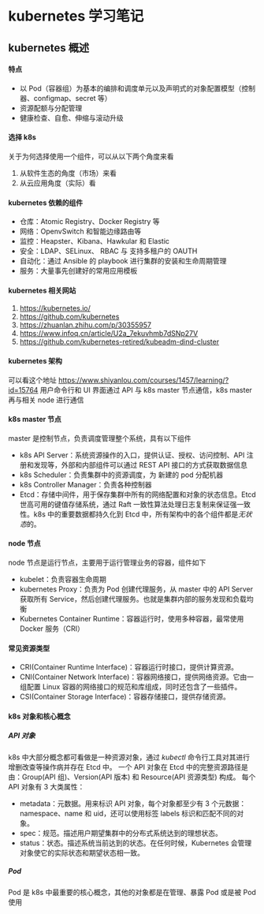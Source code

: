 # kubernetes 学习笔记
## kubernetes 概述
#### 特点
* 以 Pod（容器组）为基本的编排和调度单元以及声明式的对象配置模型（控制器、configmap、secret 等）
* 资源配额与分配管理
* 健康检查、自愈、伸缩与滚动升级
#### 选择 k8s
关于为何选择使用一个组件，可以从以下两个角度来看
1. 从软件生态的角度（市场）来看
2. 从云应用角度（实际）看
#### kubernetes 依赖的组件
* 仓库：Atomic Registry、Docker Registry 等
* 网络：OpenvSwitch 和智能边缘路由等
* 监控：Heapster、Kibana、Hawkular 和 Elastic
* 安全：LDAP、SELinux、 RBAC 与 支持多租户的 OAUTH
* 自动化：通过 Ansible 的 playbook 进行集群的安装和生命周期管理
* 服务：大量事先创建好的常用应用模板
#### kubernetes 相关网站
1. https://kubernetes.io/
2. https://github.com/kubernetes
3. https://zhuanlan.zhihu.com/p/30355957
4. https://www.infoq.cn/article/U2a_7ekuvhmb7dSNp27V
5. https://github.com/kubernetes-retired/kubeadm-dind-cluster
#### kubernetes 架构
可以看这个地址 https://www.shiyanlou.com/courses/1457/learning/?id=15764
用户命令行和 UI 界面通过 API 与 k8s master 节点通信，k8s master 再与相关 node 进行通信
#### k8s master 节点
master 是控制节点，负责调度管理整个系统，具有以下组件
* k8s API Server：系统资源操作的入口，提供认证、授权、访问控制、API 注册和发现等，外部和内部组件可以通过 REST API 接口的方式获取数据信息
* k8s Scheduler：负责集群中的资源调度，为 新建的 pod 分配机器
* k8s Controller Manager：负责各种控制器
* Etcd：存储中间件，用于保存集群中所有的网络配置和对象的状态信息。Etcd 世高可用的键值存储系统，通过 Raft 一致性算法处理日志复制来保证强一致性。k8s 中的重要数据都持久化到 Etcd 中，所有架构中的各个组件都是*无状态*的。
#### node 节点
node 节点是运行节点，主要用于运行管理业务的容器，组件如下
* kubelet：负责容器生命周期
* kubernetes Proxy：负责为 Pod 创建代理服务，从 master 中的 API Server 获取所有 Service，然后创建代理服务。也就是集群内部的服务发现和负载均衡
* Kubernetes Container Runtime：容器运行时，使用多种容器，最常使用 Docker 服务（CRI）
#### 常见资源类型
* CRI(Container Runtime Interface)：容器运行时接口，提供计算资源。
* CNI(Container Network Interface)：容器网络接口，提供网络资源。它由一组配置 Linux 容器的网络接口的规范和库组成，同时还包含了一些插件。
* CSI(Container Storage Interface)：容器存储接口，提供存储资源。
#### k8s 对象和核心概念
##### API 对象
k8s 中大部分概念都可看做是一种资源对象，通过 *kubectl* 命令行工具对其进行增删改查等操作病并存在 Etcd 中。
一个 API 对象在 Etcd 中的完整资源路径是由：Group(API 组)、Version(API 版本) 和 Resource(API 资源类型) 构成。
每个 API 对象有 3 大类属性：
* metadata：元数据。用来标识 API 对象，每个对象都至少有 3 个元数据：namespace、name 和 uid，还可以使用标签 labels 标识和匹配不同的对象。
* spec：规范。描述用户期望集群中的分布式系统达到的理想状态。
* status：状态。描述系统当前达到的状态。在任何时候，Kubernetes 会管理对象使它的实际状态和期望状态相一致。
##### Pod
Pod 是 k8s 中最重要的核心概念，其他的对象都是在管理、暴露 Pod 或是被 Pod 使用









